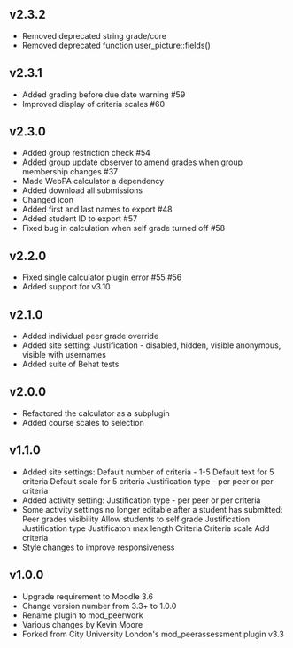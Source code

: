 v2.3.2
------
- Removed deprecated string grade/core
- Removed deprecated function user_picture::fields()

v2.3.1
------

- Added grading before due date warning #59
- Improved display of criteria scales #60

v2.3.0
------

- Added group restriction check #54
- Added group update observer to amend grades when group membership changes #37
- Made WebPA calculator a dependency
- Added download all submissions
- Changed icon
- Added first and last names to export #48
- Added student ID to export #57
- Fixed bug in calculation when self grade turned off #58

v2.2.0
------

- Fixed single calculator plugin error #55 #56
- Added support for v3.10

v2.1.0
------

- Added individual peer grade override
- Added site setting:
	Justification - disabled, hidden, visible anonymous, visible with usernames
- Added suite of Behat tests

v2.0.0
------

- Refactored the calculator as a subplugin
- Added course scales to selection

v1.1.0
------

- Added site settings:
	Default number of criteria - 1-5
	Default text for 5 criteria
	Default scale for 5 criteria
	Justification type - per peer or per criteria
- Added activity setting:
	Justification type - per peer or per criteria
- Some activity settings no longer editable after a student has submitted:
	Peer grades visibility
	Allow students to self grade
	Justification
	Justification type
	Justificaton max length
	Criteria
	Criteria scale
	Add criteria
- Style changes to improve responsiveness

v1.0.0
------

- Upgrade requirement to Moodle 3.6
- Change version number from 3.3+ to 1.0.0
- Rename plugin to mod_peerwork
- Various changes by Kevin Moore
- Forked from City University London's mod_peerassessment plugin v3.3

